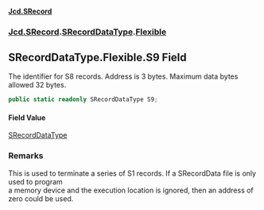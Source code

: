 #### [Jcd.SRecord](index.md 'index')
### [Jcd.SRecord](Jcd.SRecord.md 'Jcd.SRecord').[SRecordDataType](Jcd.SRecord.SRecordDataType.md 'Jcd.SRecord.SRecordDataType').[Flexible](Jcd.SRecord.SRecordDataType.Flexible.md 'Jcd.SRecord.SRecordDataType.Flexible')

## SRecordDataType.Flexible.S9 Field

The identifier for S8 records. Address is 3 bytes. Maximum data bytes allowed 32 bytes.

```csharp
public static readonly SRecordDataType S9;
```

#### Field Value
[SRecordDataType](Jcd.SRecord.SRecordDataType.md 'Jcd.SRecord.SRecordDataType')

### Remarks
This is used to terminate a series of S1 records. If a SRecordData file is only used to program  
a memory device and the execution location is ignored, then an address of zero could be used.